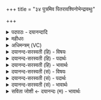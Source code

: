 +++
title = "३४ पुत्रमिव पितरावश्विनोभेन्द्रावथुः"

+++
<details><summary>पदपाठः - दयानन्दादि</summary>

पु॒त्रमि॒वेति॑ पु॒त्रम्ऽइ॑व। पि॒तरौ॑। अ॒श्विना॑। उ॒भा। इन्द्र॑। आ॒वथुः॑। काव्यैः॑। द॒ꣳसना॑भिः। यत्। सु॒राम॑म्। वि। अपि॑बः। शची॑भिः। सर॑स्वती। त्वा॒ म॒घ॒व॒न्निति॑ मघऽवन्। अ॒भि॒ष्ण॒क्। ३४।
</details>

<details><summary>महीधरः</summary>

म० त्रिष्टुप् अश्विसरस्वतीन्द्रदेवत्या । हे इन्द्र उभा अश्विना उभौ अश्विनौ त्वामावथुः । अवतेर्लिटि मध्यमद्विवचनं पुरुषव्यत्ययः । आवथुः पालितवन्तौ । कैः । काव्यैः कवीनां मन्त्रद्रष्टॄणां संबन्धिभिर्मन्त्रैः कवीनामिमे काव्यास्तैः । तथा दंसनाभिः । दंस इति कर्मनाम । दंससः करणं दंसना 'तत्करोति तदाचष्टे' (पा० ३ । १ । २६ ) इति णिचि जाते ‘ण्यासश्रन्थो युच्' (पा० ३ । ३ । १०७) इति युच्प्रत्यये दंसनेति रूपम् । दृष्टान्तमाह । पुत्रमिव पितरौ यथा मातापितरौ पुत्रं पालयतस्तथाश्विनौ त्वामावथुः । अश्विनाविन्द्रस्य रक्षणं कृतवन्ताविति कथमवगम्यते तत्राह । यदिति । यद्यस्मात्कारणात् हे इन्द्र, त्वं शचीभिः कर्मभिः । नमुचिवधादिकर्माणि कृत्वेत्यर्थः । सुरामं सुष्ठु रमणीयं सोमं व्यपिबः विशेषेण पीतवानसि । पिबतेर्लङि मध्यमैकवचने रूपम् । हे मघवन् धनवन्निन्द्र, यस्माच्च सरस्वती देवी त्वा त्वामभिष्णक् उपसेवते त्वत्कृतसोमपानेन सरस्वतीकृतत्वत्सेवनेन च अश्विनौ त्वामावतुरिति ज्ञायत इत्यर्थः। 'भिष्णज् उपसेवायां' कण्ड्वादिः अस्माल्लङि 'कण्ड्वादिभ्यो यक्' (पा० ३।१।२७) इति प्राप्तस्य यको व्यत्ययेन लुक् 'हल्ड्याब्भ्यो दीर्घात्सुतिस्यपृक्तं हल्' (पा०६।१।६८) इति तिपो लुक् 'लुङ्लङ्लृङ्क्ष्वडुदात्तः' (पा० ६।४ । ७१) अडागमः 'वावसाने (पा० ८ । ४ । ५६) इति जकारस्य ककारः अभिष्णगिति रूपम् ॥ ३४ ॥  
श्रीमन्महीधरकृते वेददीपे मनोहरे । अगमद्दशमोऽध्यायो राजसूयान्तवर्णनः ॥१०॥
</details>

<details><summary>अधिमन्त्रम् (VC)</summary>

- अश्विनौ देवते
- शुनःशेप ऋषिः
- भुरिक् पङ्क्तिः
- गान्धारः
</details>

<details><summary>दयानन्द-सरस्वती (हि) - विषयः</summary>

राजा और प्रजा को पिता पुत्र के समान वर्त्तना चाहिये, यह विषय अगले मन्त्र में कहा है ॥
</details>

<details><summary>दयानन्द-सरस्वती (हि) - पदार्थः</summary>

पदार्थान्वयभाषाः -  हे (मघवन्) विशेष धन के होने से सत्कार के योग्य (इन्द्र) सब सभाओं के मालिक राजन् ! (यत्) जो आप (शचीभिः) अपनी बुद्धियों के बल से (सुरामम्) अच्छा आराम देनेहारे रस को (व्यपिबः) विविध प्रकार से पीवें, उस आप का (सरस्वती) विद्या से अच्छी शिक्षा को प्राप्त हुई, वाणी के समान स्त्री (अभिष्णक्) सेवन करे (अश्विना) राजा से आज्ञा को प्राप्त हुए (उभा) तुम दोनों सेनापति और न्यायाधीश (काव्यैः) परम विद्वान् धर्मात्मा लोगों के लिये (दंसनाभिः) कर्मों से (पितरौ) जैसे माता-पिता (पुत्रमिव) अपने सन्तान की रक्षा करते हैं, वैसे सब राज्य की (आवथुः) रक्षा करो ॥३४॥
</details>

<details><summary>दयानन्द-सरस्वती (हि) - भावार्थः</summary>

भावार्थभाषाः -  सब अच्छे-अच्छे गुणों से युक्त राजधर्म का सेवनेहारा धर्मात्मा, अध्यापक और पूर्ण युवा अवस्था को प्राप्त हुआ पुरुष, अपने हृदय को प्यारी, अपने योग्य, अच्छे लक्षणों से युक्त, रूप और लावण्य आदि गुणों से शोभायमान, विदुषी स्त्री के साथ विवाह करे, जो कि निरन्तर पति के अनुकूल हो, और पति भी उसके सम्मति का हो। राजा अपने मन्त्री, नौकर और स्त्री के सहित प्रजाओं में सत्पुरुषों की रीति पर पिता के समान और प्रजापुरुष पुत्र के समान राजा के साथ वर्त्तें। इस प्रकार आपस में प्रीति के साथ मिल के आनन्दित होवें ॥३४॥ इस अध्याय में राजा और प्रजा के धर्म का वर्णन होने से इस अध्याय में कहे अर्थ की पूर्व अध्याय के साथ सङ्गति जाननी चाहिये ॥ इति श्रीमत्परिव्राजकाचार्य्याणां श्रीमत्परमविदुषां विरजानन्दसरस्वतीस्वामिनां शिष्येण दयानदसरस्वतीस्वामिना निर्मिते संस्कृतभाषाऽऽर्य्यभाषाभ्यां विभूषिते सुप्रमाणयुक्ते यजुर्वेदभाष्ये दशमोऽध्यायः सम्पूर्णः ॥४॥
</details>

<details><summary>दयानन्द-सरस्वती (सं) - विषयः</summary>

राजप्रजे पितापुत्रवद् वर्त्तेयातामित्याह ॥
</details>

<details><summary>दयानन्द-सरस्वती (सं) - पदार्थः</summary>

पदार्थान्वयभाषाः -  हे मघवन्निन्द्र यत् वं शचीभिः सुरामं व्यपिबस्तं त्वा सरस्वत्यभिष्णक्। हे अश्विना राजाज्ञापितावुभौ सेनापतिन्यायाधीशौ युवां काव्यैर्दंसनाभिः पितरौ पुत्रमिव सर्वं राज्यमावथुः ॥३४॥
</details>

<details><summary>दयानन्द-सरस्वती (सं) - भावार्थः</summary>

भावार्थभाषाः -  सर्वशुभगुणयुक्तो राजधर्ममाश्रितः धार्मिकोऽध्यापको युवा सन् हृद्यां स्वदृशीं विदुषीं सुलक्षणां रूपलावण्यादिगुणैः सुशोभितां स्त्रियमुद्वहेत्। या सततं पत्यनुकूला भवेत्, स्वयं च तदनुकूलः स्यात्। सामात्यभृत्यस्त्रीकः प्रजास्वाप्तरीत्या पितृवद् वर्त्तेत, प्रजाश्च पुत्रवत्। एवं परस्परं प्रेम्णा सहाऽऽह्लादिताः सर्वे स्युरिति ॥३४॥ अत्र राजप्रजाधर्मोक्तत्वादेतदर्थस्य पूर्वाऽध्यायार्थेन सह सङ्गतिरस्तीति बोध्यम् ॥
</details>

<details><summary>सविता जोशी ← दयानन्दः (म) - भावार्थः</summary>

भावार्थभाषाः -  गुणवान, धर्मात्मा, राजधर्माचे पालन करणारा, अध्यापक व पूर्ण युवावस्था प्राप्त झालेल्या पुरुषाने आपल्याला आवडेल अशा रूप व लावण्य इत्यादी गुणांनी युक्त विदुषी स्रीबरोबर विवाह करावा. पत्नी निरंतर पतीच्या अनुकूल असावी व पतीही तिच्या आवडीचा असावा. राजाने आपले मंत्री, नौकर, स्री व प्रजा यांच्याबरोबर सहृदय पित्याप्रमाणे वागावे व प्रजेने राजाबरोबर पुत्रासारखे वागावे. याप्रमाणे आपापसात प्रेमपूर्वक व आनंदाने राहावे.
</details>